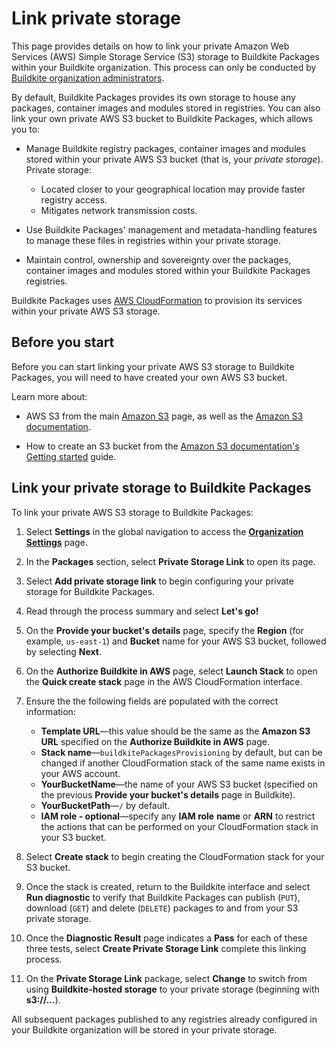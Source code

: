 # Link private storage

This page provides details on how to link your private Amazon Web Services (AWS) Simple Storage Service (S3) storage to Buildkite Packages within your Buildkite organization. This process can only be conducted by [Buildkite organization administrators](/docs/packages/permissions#manage-teams-and-permissions-organization-level-permissions).

By default, Buildkite Packages provides its own storage to house any packages, container images and modules stored in registries. You can also link your own private AWS S3 bucket to Buildkite Packages, which allows you to:

- Manage Buildkite registry packages, container images and modules stored within your private AWS S3 bucket (that is, your _private storage_). Private storage:
    * Located closer to your geographical location may provide faster registry access.
    * Mitigates network transmission costs.

- Use Buildkite Packages' management and metadata-handling features to manage these files in registries within your private storage.

- Maintain control, ownership and sovereignty over the packages, container images and modules stored within your Buildkite Packages registries.

Buildkite Packages uses [AWS CloudFormation](https://docs.aws.amazon.com/AWSCloudFormation/latest/UserGuide/Welcome.html) to provision its services within your private AWS S3 storage.

## Before you start

Before you can start linking your private AWS S3 storage to Buildkite Packages, you will need to have created your own AWS S3 bucket.

Learn more about:

- AWS S3 from the main [Amazon S3](https://aws.amazon.com/s3/) page, as well as the [Amazon S3 documentation](https://docs.aws.amazon.com/s3/).

- How to create an S3 bucket from the [Amazon S3 documentation's Getting started](https://docs.aws.amazon.com/AmazonS3/latest/userguide/GetStartedWithS3.html) guide.

## Link your private storage to Buildkite Packages

To link your private AWS S3 storage to Buildkite Packages:

1. Select **Settings** in the global navigation to access the [**Organization Settings**](https://buildkite.com/organizations/~/settings) page.

1. In the **Packages** section, select **Private Storage Link** to open its page.

1. Select **Add private storage link** to begin configuring your private storage for Buildkite Packages.

1. Read through the process summary and select **Let's go!**

1. On the **Provide your bucket's details** page, specify the **Region** (for example, `us-east-1`) and **Bucket** name for your AWS S3 bucket, followed by selecting **Next**.

1. On the **Authorize Buildkite in AWS** page, select **Launch Stack** to open the **Quick create stack** page in the AWS CloudFormation interface.

1. Ensure the the following fields are populated with the correct information:
    * **Template URL**—this value should be the same as the **Amazon S3 URL** specified on the **Authorize Buildkite in AWS** page.
    * **Stack name**—`buildkitePackagesProvisioning` by default, but can be changed if another CloudFormation stack of the same name exists in your AWS account.
    * **YourBucketName**—the name of your AWS S3 bucket (specified on the previous **Provide your bucket's details** page in Buildkite).
    * **YourBucketPath**—`/` by default.
    * **IAM role - optional**—specify any **IAM role** **name** or **ARN** to restrict the actions that can be performed on your CloudFormation stack in your S3 bucket.

1. Select **Create stack** to begin creating the CloudFormation stack for your S3 bucket.

1. Once the stack is created, return to the Buildkite interface and select **Run diagnostic** to verify that Buildkite Packages can publish (`PUT`), download (`GET`) and delete (`DELETE`) packages to and from your S3 private storage.

1. Once the **Diagnostic Result** page indicates a **Pass** for each of these three tests, select **Create Private Storage Link** complete this linking process.

1. On the **Private Storage Link** package, select **Change** to switch from using **Buildkite-hosted storage** to your private storage (beginning with **s3://...**).

All subsequent packages published to any registries already configured in your Buildkite organization will be stored in your private storage.

